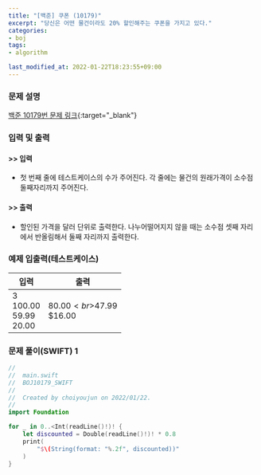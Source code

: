 ```yaml
---
title: "[백준] 쿠폰 (10179)"
excerpt: "당신은 어떤 물건이라도 20% 할인해주는 쿠폰을 가지고 있다."
categories:
- boj
tags:
- algorithm

last_modified_at: 2022-01-22T18:23:55+09:00
---
```



### 문제 설명
[백준 10179번 문제 링크](https://www.acmicpc.net/problem/10179#description){:target="_blank"}




### 입력 및 출력
#### >> 입력
* 첫 번째 줄에 테스트케이스의 수가 주어진다.
각 줄에는 물건의 원래가격이 소수점 둘째자리까지 주어진다.



#### >> 출력
* 할인된 가격을 달러 단위로 출력한다.
나누어떨어지지 않을 때는 소수점 셋째 자리에서 반올림해서 둘째 자리까지 출력한다.





### 예제 입출력(테스트케이스)


|입력|출력|
|-----|------|
|3<br>100.00<br>59.99<br>20.00|$80.00<br>$47.99<br>$16.00|




### 문제 풀이(SWIFT) 1
```swift
//
//  main.swift
//  BOJ10179_SWIFT
//
//  Created by choiyoujun on 2022/01/22.
//
import Foundation

for _ in 0..<Int(readLine()!)! {
    let discounted = Double(readLine()!)! * 0.8
    print(
        "$\(String(format: "%.2f", discounted))"
    )
}

```